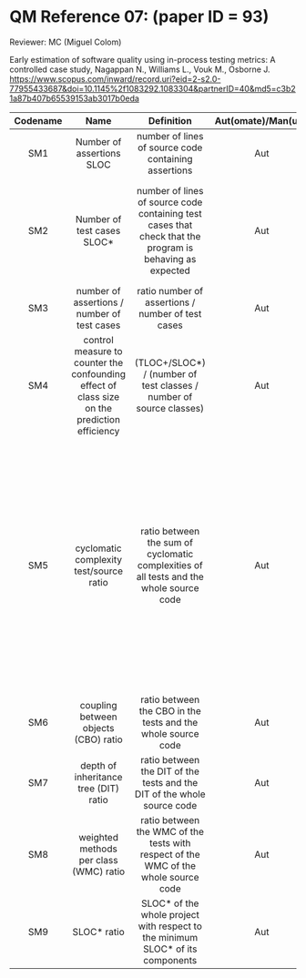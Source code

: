 # QM Reference 07: (paper ID = 93)

Reviewer: MC (Miguel Colom)

Early estimation of software quality using in-process testing metrics: A controlled case study, Nagappan N., Williams L., Vouk M., Osborne J.
<https://www.scopus.com/inward/record.uri?eid=2-s2.0-77955433687&doi=10.1145%2f1083292.1083304&partnerID=40&md5=c3b21a87b407b65539153ab3017b0eda>

| Codename | Name  | Definition | Aut(omate)/Man(ual) | Characteristics | Comment |
| :------: | :---: | :--------: | :-----------------: | :------: | :-----: |
|SM1|Number of assertions SLOC|number of lines of source code containing assertions|Aut|Reliability||
|SM2|Number of test cases SLOC*|number of lines of source code containing test cases that check that the program is behaving as expected|Aut|Testability|it refers to tests intented to be automated, as for example unit test cases|
|SM3|number of assertions / number of test cases|ratio number of assertions / number of test cases|Aut|Testability||
|SM4|control measure to counter the confounding effect of class size on the prediction efficiency|(TLOC+/SLOC*) / (number of test classes / number of source classes)|Aut|Reliability||
|SM5|cyclomatic complexity test/source ratio|ratio between the sum of cyclomatic complexities of all tests and the whole source code|Aut| Maintainability |the "cyclomatic complexity" is the number of linearly independent paths in a program. Graph theory applied to software analysis. The paper doesn't provide details on how this metric is calculated exactly.|
|SM6|coupling between objects (CBO) ratio|ratio between the CBO in the tests and the whole source code|Aut| Maintainability ||
|SM7|depth of inheritance tree (DIT) ratio|ratio between the DIT of the tests and the DIT of the whole source code|Aut|Maintainability||
|SM8|weighted methods per class (WMC) ratio|ratio between the WMC of the tests with respect of the WMC of the whole source code|Aut|Maintainability|it can be automated if the size of the "weighted" object is a parameter|
|SM9|SLOC* ratio|SLOC* of the whole project with respect to the minimum SLOC* of its components|Aut|Maintainability||
